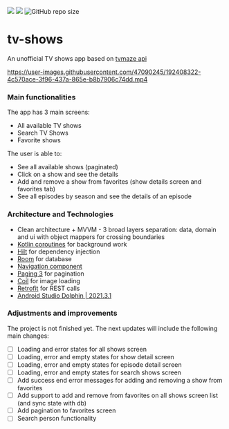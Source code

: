 ![](https://img.shields.io/badge/Android-3DDC84?style=for-the-badge&logo=android&logoColor=white)
![](https://img.shields.io/badge/Kotlin-0095D5?&style=for-the-badge&logo=kotlin&logoColor=white)
![GitHub repo size](https://img.shields.io/github/languages/code-size/aldomddev/tv-shows?style=for-the-badge&logo=github)

# tv-shows

An unofficial TV shows app based on [tvmaze api](https://www.tvmaze.com/api)

https://user-images.githubusercontent.com/47090245/192408322-4c570ace-3f96-437a-865e-b8b7906c74dd.mp4

### Main functionalities

The app has 3 main screens:

- All available TV shows
- Search TV Shows
- Favorite shows

The user is able to:

- See all available shows (paginated)
- Click on a show and see the details
- Add and remove a show from favorites (show details screen and favorites tab)
- See all episodes by season and see the details of an episode

### Architecture and Technologies

- Clean architecture + MVVM - 3 broad layers separation: data, domain and ui with object mappers for crossing boundaries
- [Kotlin coroutines](https://developer.android.com/kotlin/coroutines) for background work
- [Hilt](https://developer.android.com/training/dependency-injection/hilt-android) for dependency injection
- [Room](https://developer.android.com/training/data-storage/room) for database
- [Navigation component](https://developer.android.com/jetpack/compose/navigation)
- [Paging 3](https://developer.android.com/topic/libraries/architecture/paging/v3-overview) for pagination
- [Coil](https://coil-kt.github.io/coil/) for image loading
- [Retrofit](https://square.github.io/retrofit/) for REST calls
- [Android Studio Dolphin | 2021.3.1](https://developer.android.com/studio)

### Adjustments and improvements

The project is not finished yet. The next updates will include the following main changes:

- [ ] Loading and error states for all shows screen
- [ ] Loading, error and empty states for show detail screen
- [ ] Loading, error and empty states for episode detail screen
- [ ] Loading, error and empty states for search shows screen
- [ ] Add success end error messages for adding and removing a show from favorites
- [ ] Add support to add and remove from favorites on all shows screen list (and sync state with db)
- [ ] Add pagination to favorites screen
- [ ] Search person functionality
